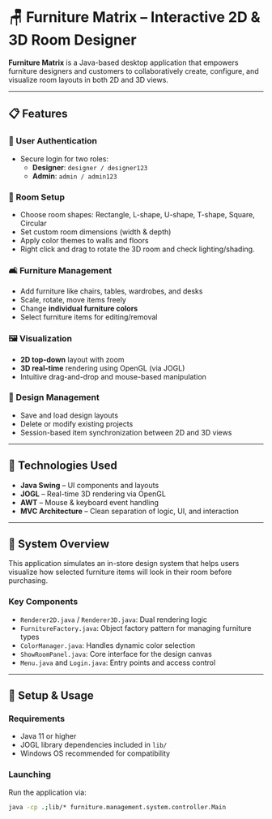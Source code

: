 # 🪑 Furniture Matrix – Interactive 2D & 3D Room Designer

**Furniture Matrix** is a Java-based desktop application that empowers furniture designers and customers to collaboratively create, configure, and visualize room layouts in both 2D and 3D views.

---

## 📋 Features

### 🔐 User Authentication
- Secure login for two roles:
  - **Designer**: `designer / designer123`
  - **Admin**: `admin / admin123`

### 📐 Room Setup
- Choose room shapes: Rectangle, L-shape, U-shape, T-shape, Square, Circular
- Set custom room dimensions (width & depth)
- Apply color themes to walls and floors
- Right click and drag to rotate the 3D room and check lighting/shading.

### 🛋️ Furniture Management
- Add furniture like chairs, tables, wardrobes, and desks
- Scale, rotate, move items freely
- Change **individual furniture colors**
- Select furniture items for editing/removal

### 🖼️ Visualization
- **2D top-down** layout with zoom
- **3D real-time** rendering using OpenGL (via JOGL)
- Intuitive drag-and-drop and mouse-based manipulation

### 📁 Design Management
- Save and load design layouts
- Delete or modify existing projects
- Session-based item synchronization between 2D and 3D views

---

## 🧰 Technologies Used

- **Java Swing** – UI components and layouts
- **JOGL** – Real-time 3D rendering via OpenGL
- **AWT** – Mouse & keyboard event handling
- **MVC Architecture** – Clean separation of logic, UI, and interaction

---

## 🧠 System Overview

This application simulates an in-store design system that helps users visualize how selected furniture items will look in their room before purchasing.

### Key Components
- `Renderer2D.java` / `Renderer3D.java`: Dual rendering logic
- `FurnitureFactory.java`: Object factory pattern for managing furniture types
- `ColorManager.java`: Handles dynamic color selection
- `ShowRoomPanel.java`: Core interface for the design canvas
- `Menu.java` and `Login.java`: Entry points and access control

---

## 🚀 Setup & Usage

### Requirements
- Java 11 or higher
- JOGL library dependencies included in `lib/`
- Windows OS recommended for compatibility

### Launching
Run the application via:

```bash
java -cp .;lib/* furniture.management.system.controller.Main
